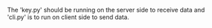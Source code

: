 The 'key.py' should be running on the server side to receive data and 'cli.py' is to run on client side to send data.
